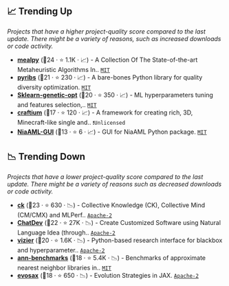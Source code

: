 ## 📈 Trending Up

_Projects that have a higher project-quality score compared to the last update. There might be a variety of reasons, such as increased downloads or code activity._

- <b><a href="https://github.com/thieu1995/mealpy">mealpy</a></b> (🥇24 ·  ⭐ 1.1K · 📈) - A Collection Of The State-of-the-art Metaheuristic Algorithms In.. <code><a href="http://bit.ly/34MBwT8">MIT</a></code>
- <b><a href="https://github.com/icaros-usc/pyribs">pyribs</a></b> (🥇21 ·  ⭐ 230 · 📈) - A bare-bones Python library for quality diversity optimization. <code><a href="http://bit.ly/34MBwT8">MIT</a></code>
- <b><a href="https://github.com/rodrigo-arenas/Sklearn-genetic-opt">Sklearn-genetic-opt</a></b> (🥈20 ·  ⭐ 350 · 📈) - ML hyperparameters tuning and features selection,.. <code><a href="http://bit.ly/34MBwT8">MIT</a></code>
- <b><a href="https://github.com/mikelma/craftium">craftium</a></b> (🥈17 ·  ⭐ 120 · 📈) - A framework for creating rich, 3D, Minecraft-like single and.. <code>❗Unlicensed</code>
- <b><a href="https://github.com/firefly-cpp/NiaAML-GUI">NiaAML-GUI</a></b> (🥈13 ·  ⭐ 6 · 📈) - GUI for NiaAML Python package. <code><a href="http://bit.ly/34MBwT8">MIT</a></code>

## 📉 Trending Down

_Projects that have a lower project-quality score compared to the last update. There might be a variety of reasons such as decreased downloads or code activity._

- <b><a href="https://github.com/mlcommons/ck">ck</a></b> (🥇23 ·  ⭐ 630 · 📉) - Collective Knowledge (CK), Collective Mind (CM/CMX) and MLPerf.. <code><a href="http://bit.ly/3nYMfla">Apache-2</a></code>
- <b><a href="https://github.com/OpenBMB/ChatDev">ChatDev</a></b> (🥇22 ·  ⭐ 27K · 📉) - Create Customized Software using Natural Language Idea (through.. <code><a href="http://bit.ly/3nYMfla">Apache-2</a></code>
- <b><a href="https://github.com/google/vizier">vizier</a></b> (🥈20 ·  ⭐ 1.6K · 📉) - Python-based research interface for blackbox and hyperparameter.. <code><a href="http://bit.ly/3nYMfla">Apache-2</a></code>
- <b><a href="https://github.com/erikbern/ann-benchmarks">ann-benchmarks</a></b> (🥈18 ·  ⭐ 5.4K · 📉) - Benchmarks of approximate nearest neighbor libraries in.. <code><a href="http://bit.ly/34MBwT8">MIT</a></code>
- <b><a href="https://github.com/RobertTLange/evosax">evosax</a></b> (🥈18 ·  ⭐ 650 · 📉) - Evolution Strategies in JAX. <code><a href="http://bit.ly/3nYMfla">Apache-2</a></code>

